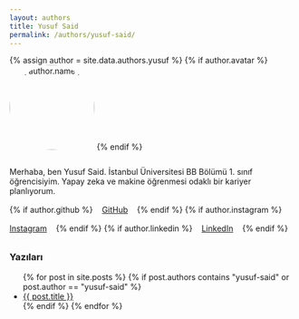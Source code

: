 ```yaml
---
layout: authors
title: Yusuf Said
permalink: /authors/yusuf-said/
---
```


{% assign author = site.data.authors.yusuf %}
{% if author.avatar %}
  <img alt="{{ author.name }}" src="{{ author.avatar }}"  style="width:150px;border-radius:50%;margin-bottom:1rem;">
{% endif %}

<!-- BURASI CV / TANITIM ALANI -->
<p>
  Merhaba, ben Yusuf Said. İstanbul Üniversitesi BB Bölümü 1. sınıf öğrencisiyim.  
  Yapay zeka ve makine öğrenmesi odaklı bir kariyer planlıyorum.
</p>

<!-- Sosyal ikonlar -->
<div class="author-links">
  {% if author.github %}
    <a href="{{ author.github }}" target="_blank" class="social-link">
      <i class="fab fa-github"></i> GitHub
    </a>
  {% endif %}
  {% if author.instagram %}
    <a href="{{ author.instagram }}" target="_blank" class="social-link">
      <i class="fab fa-instagram"></i> Instagram
    </a>
  {% endif %}
  {% if author.linkedin %}
    <a href="{{ author.linkedin }}" target="_blank" class="social-link">
      <i class="fab fa-linkedin"></i> LinkedIn
    </a>
  {% endif %}
</div>
<style>
  .author-links {
    display: flex;
    gap: 1rem;
    margin-top: 1rem;
    flex-wrap: wrap;
  }

  .author-links .social-link {
    display: inline-flex;
    align-items: center;
    font-size: 1rem;
    text-decoration: none;
    gap: 0.5rem;
    color: inherit;
    transition: color 0.2s;
  }

  .author-links .social-link:hover {
    color: #0d6efd; /* hover rengi */
  }
</style>
<!-- Yazıları -->
<h3 style="margin-top: 2rem;">Yazıları</h3>
<ul>
  {% for post in site.posts %}
  {% if post.authors contains "yusuf-said" or post.author == "yusuf-said" %}
      <li><a href="{{ post.url }}">{{ post.title }}</a></li>
    {% endif %}
  {% endfor %}
</ul>
